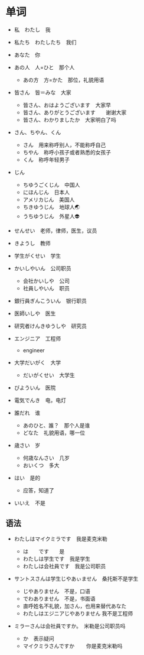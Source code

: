# 单词

- 私　わたし　我

- 私たち　わたしたち　我们

- あなた　你

- あの人　人=ひと　那个人

  - あの方　方=かた　那位，礼貌用语

- 皆さん　皆＝みな　大家

  - 皆さん、おはようございます　大家早
  - 皆さん、ありがとうございます　　谢谢大家
  - 皆さん、わかりましたか　大家明白了吗

- さん、ちやん、くん

  - さん　用来称呼别人，不能称呼自己
  - ちやん　称呼小孩子或者熟悉的女孩子
  - くん　称呼年轻男子

- じん

  - ちゆうごくじん　中国人
  - にほんじん　日本人
  - アメリカじん　美国人
  - ちきゆうじん　地球人🌏
  - うちゆうじん　外星人👽

- せんせい　老师，律师，医生，议员

- きようし　教师

- 学生がくせい　学生

- かいしやいん　公司职员 　

  - 会社かいしや　公司
  - 社員しやいん　职员

- 銀行員ぎんこういん　银行职员

- 医師いしや　医生

- 研究者けんきゆうしや　研究员

- エンジニア　工程师

  - engineer 

- 大学だいがく　大学

  - だいがくせい　大学生

- びよういん　医院

- 電気でんき　电，电灯

- 誰だれ　谁

  - あのひと、誰？　那个人是谁
  - どなた　礼貌用语，哪一位

- 歳さい　岁

  - 何歳なんさい　几岁　
  - おいくつ　多大

- はい　是的

  - 应答，知道了

- いいえ　不是

## 语法

- わたしはマイクミラです　我是麦克米勒
  - は　　です　　是
  - わたしは学生です　我是学生
  - わたしは会社員です　我是公司职员

- サントスさんは学生じやあぃません　桑托斯不是学生
  - じやありません　不是，口语
  - でわありません　不是，书面语
  - 直呼姓名不礼貌，加さん，也用来替代あなた
  - わたしはエジニアじやありません 我不是工程师

- ミラーさんは会社員ですか。　米勒是公司职员吗
  - か　表示疑问
  - マイクミラさんですか　　 你是麦克米勒吗


